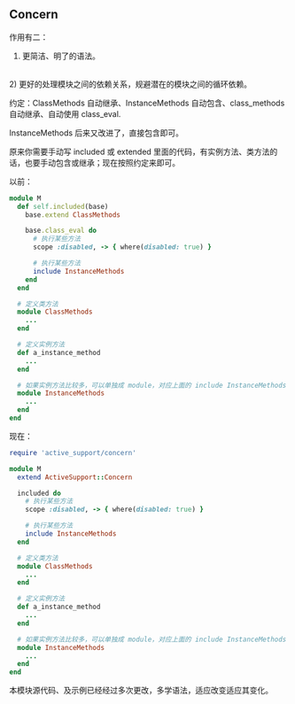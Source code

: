 ## Concern

作用有二：

1) 更简洁、明了的语法。
<br>
2) 更好的处理模块之间的依赖关系，规避潜在的模块之间的循环依赖。

约定：ClassMethods 自动继承、InstanceMethods 自动包含、class_methods 自动继承、自动使用 class_eval.

InstanceMethods 后来又改进了，直接包含即可。

原来你需要手动写 included 或 extended 里面的代码，有实例方法、类方法的话，也要手动包含或继承；现在按照约定来即可。

以前：

```ruby
module M
  def self.included(base)
    base.extend ClassMethods

    base.class_eval do
      # 执行某些方法
      scope :disabled, -> { where(disabled: true) }

      # 执行某些方法
      include InstanceMethods
    end
  end

  # 定义类方法
  module ClassMethods
    ...
  end

  # 定义实例方法
  def a_instance_method
    ...
  end

  # 如果实例方法比较多，可以单独成 module，对应上面的 include InstanceMethods
  module InstanceMethods
    ...
  end
end
```

现在：

```ruby
require 'active_support/concern'

module M
  extend ActiveSupport::Concern

  included do
    # 执行某些方法
    scope :disabled, -> { where(disabled: true) }

    # 执行某些方法
    include InstanceMethods
  end

  # 定义类方法
  module ClassMethods
    ...
  end

  # 定义实例方法
  def a_instance_method
    ...
  end

  # 如果实例方法比较多，可以单独成 module，对应上面的 include InstanceMethods
  module InstanceMethods
    ...
  end
end
```

本模块源代码、及示例已经经过多次更改，多学语法，适应改变适应其变化。
